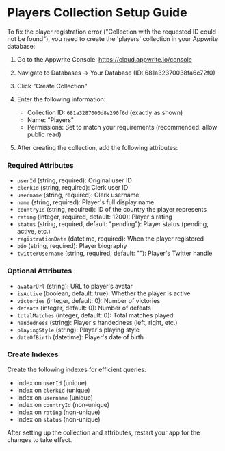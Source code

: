 # Players Collection Setup Guide

To fix the player registration error ("Collection with the requested ID could not be found"), you need to create the 'players' collection in your Appwrite database:

1. Go to the Appwrite Console: https://cloud.appwrite.io/console
2. Navigate to Databases → Your Database (ID: 681a32370038fa6c72f0)
3. Click "Create Collection"
4. Enter the following information:
   - Collection ID: `681a3287000d8e290f6d` (exactly as shown)
   - Name: "Players"
   - Permissions: Set to match your requirements (recommended: allow public read)

5. After creating the collection, add the following attributes:

### Required Attributes
- `userId` (string, required): Original user ID
- `clerkId` (string, required): Clerk user ID
- `username` (string, required): Clerk username
- `name` (string, required): Player's full display name
- `countryId` (string, required): ID of the country the player represents
- `rating` (integer, required, default: 1200): Player's rating
- `status` (string, required, default: "pending"): Player status (pending, active, etc.)
- `registrationDate` (datetime, required): When the player registered
- `bio` (string, required): Player biography
- `twitterUsername` (string, required, default: ""): Player's Twitter handle

### Optional Attributes
- `avatarUrl` (string): URL to player's avatar
- `isActive` (boolean, default: true): Whether the player is active
- `victories` (integer, default: 0): Number of victories
- `defeats` (integer, default: 0): Number of defeats
- `totalMatches` (integer, default: 0): Total matches played
- `handedness` (string): Player's handedness (left, right, etc.)
- `playingStyle` (string): Player's playing style
- `dateOfBirth` (datetime): Player's date of birth

### Create Indexes
Create the following indexes for efficient queries:
- Index on `userId` (unique)
- Index on `clerkId` (unique)
- Index on `username` (unique)
- Index on `countryId` (non-unique)
- Index on `rating` (non-unique)
- Index on `status` (non-unique)

After setting up the collection and attributes, restart your app for the changes to take effect. 